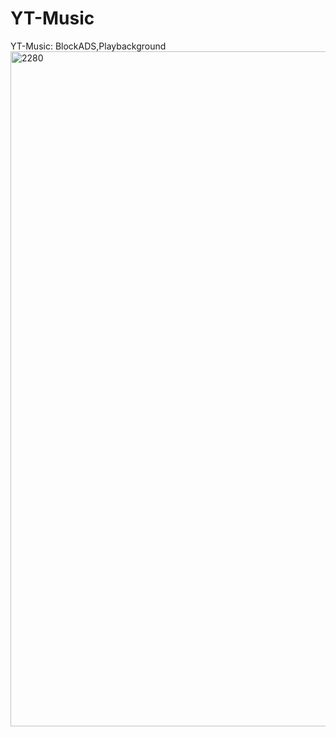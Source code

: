 # YT-Music
YT-Music: BlockADS,Playbackground
<img src="https://user-images.githubusercontent.com/121789347/210259003-506aa6d4-a65c-474c-913a-72416fd43c5f.png" alt="2280" width="1080" />
